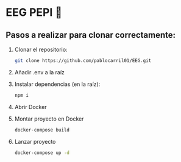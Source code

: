 # EEG PEPI 🧠

## Pasos a realizar para clonar correctamente:

1. Clonar el repositorio:

   ```bash
   git clone https://github.com/pablocarril01/EEG.git

   ```

2. Añadir .env a la raíz

3. Instalar dependencias (en la raíz):

   ```bash
   npm i

   ```

4. Abrir Docker

5. Montar proyecto en Docker

   ```bash
   docker-compose build

   ```

6. Lanzar proyecto
   ```bash
   docker-compose up -d
   ```
